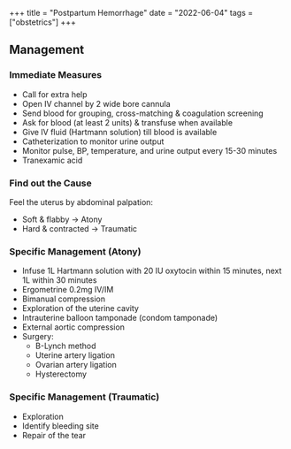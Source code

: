 +++
title = "Postpartum Hemorrhage"
date = "2022-06-04"
tags = ["obstetrics"]
+++

## Management

### Immediate Measures
- Call for extra help
- Open IV channel by 2 wide bore cannula
- Send blood for grouping, cross-matching & coagulation screening
- Ask for blood (at least 2 units) & transfuse when available
- Give IV fluid (Hartmann solution) till blood is available
- Catheterization to monitor urine output
- Monitor pulse, BP, temperature, and urine output every 15-30 minutes
- Tranexamic acid

### Find out the Cause
Feel the uterus by abdominal palpation:
- Soft & flabby → Atony
- Hard & contracted → Traumatic

### Specific Management (Atony)
- Infuse 1L Hartmann solution with 20 IU oxytocin within 15 minutes, next 1L within 30 minutes
- Ergometrine 0.2mg IV/IM
- Bimanual compression
- Exploration of the uterine cavity
- Intrauterine balloon tamponade (condom tamponade)
- External aortic compression
- Surgery:
  - B-Lynch method
  - Uterine artery ligation
  - Ovarian artery ligation
  - Hysterectomy

### Specific Management (Traumatic)
- Exploration
- Identify bleeding site
- Repair of the tear
